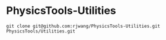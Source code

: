 # PhysicsTools-Utilities

	git clone git@github.com:rjwang/PhysicsTools-Utilities.git PhysicsTools/Utilities.git
